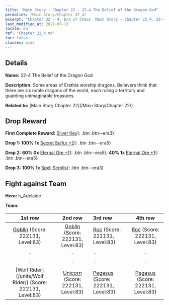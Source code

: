 ```yaml
---
title: "Main Story - Chapter 22 - 22-4 The Belief of the Dragon God"
permalink: /Main Story/Chapter 22_4/
excerpt: "Chapter 22 - 4. Era of Chaos  Main Story - Chapter 22_4. 22-4 The Belief of the Dragon God"
last_modified_at: 2021-07-13
locale: en
ref: "Chapter 22_4.md"
toc: false
classes: wide
---
```


## Details

 **Name:** 22-4 The Belief of the Dragon God

 **Description:** Some areas of Erathia worship dragons. Believers think that there are six noble dragons of the world, each ruling a territory and guarding unimaginable treasures.

 **Related to:** [Main Story Chapter 22](/Main Story/Chapter 22/)

## Drop Reward

 **First Complete Reward:** [Silver Key](/Items/con_693/){: .btn .btn--era3}

 **Drop 1:** **100% 1x** [Secret Sulfur +2](/Items/mat_78/){: .btn .btn--era5}

 **Drop 2:** **60% 0x** [Eternal Ore +1](/Items/mat_68/){: .btn .btn--era5}, **40% 1x** [Eternal Ore +1](/Items/mat_68/){: .btn .btn--era5}

 **Drop 3:** **100% 1x** [Spell Scrolls](/Items/con_694/){: .btn .btn--era3}


## Fight against Team
 **Hero:** h_Adelaide

 **Team:**


  | 1st row | 2nd row | 3rd row | 4th row |
  |:----:|:----:|:----|:----:|
  | [Goblin](/units/Goblin/) (Score: 222131, Level:83)  | [Goblin](/units/Goblin/) (Score: 222131, Level:83)  | [Roc](/units/Roc/) (Score: 222131, Level:83)  | [Roc](/units/Roc/) (Score: 222131, Level:83)  |
  | - | - | - | - |
  | - | - | - | - |
  | [Wolf Rider](/units/Wolf Rider/) (Score: 222131, Level:83)  | [Unicorn](/units/Unicorn/) (Score: 222131, Level:83)  | [Pegasus](/units/Pegasus/) (Score: 222131, Level:83)  | [Pegasus](/units/Pegasus/) (Score: 222131, Level:83)  |


